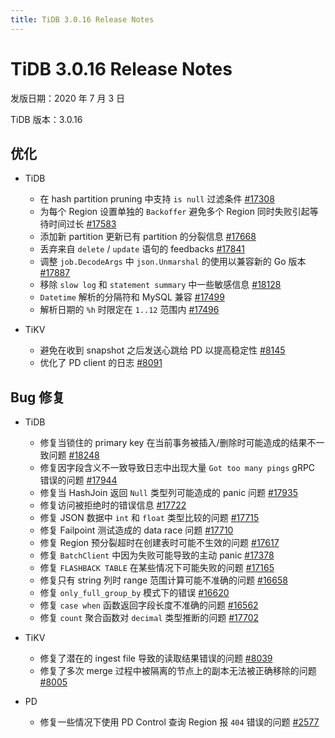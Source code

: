 ```yaml
---
title: TiDB 3.0.16 Release Notes
---
```


# TiDB 3.0.16 Release Notes

发版日期：2020 年 7 月 3 日

TiDB 版本：3.0.16

## 优化

+ TiDB

    - 在 hash partition pruning 中支持 `is null` 过滤条件 [#17308](https://github.com/pingcap/tidb/pull/17308)
    - 为每个 Region 设置单独的 `Backoffer` 避免多个 Region 同时失败引起等待时间过长 [#17583](https://github.com/pingcap/tidb/pull/17583)
    - 添加新 partition 更新已有 partition 的分裂信息 [#17668](https://github.com/pingcap/tidb/pull/17668)
    - 丢弃来自 `delete` / `update` 语句的 feedbacks [#17841](https://github.com/pingcap/tidb/pull/17841)
    - 调整 `job.DecodeArgs` 中 `json.Unmarshal` 的使用以兼容新的 Go 版本 [#17887](https://github.com/pingcap/tidb/pull/17887)
    - 移除 `slow log` 和 `statement summary` 中一些敏感信息 [#18128](https://github.com/pingcap/tidb/pull/18128)
    - `Datetime` 解析的分隔符和 MySQL 兼容 [#17499](https://github.com/pingcap/tidb/pull/17499)
    - 解析日期的 `%h` 时限定在 `1..12` 范围内 [#17496](https://github.com/pingcap/tidb/pull/17496)

+ TiKV

    - 避免在收到 snapshot 之后发送心跳给 PD 以提高稳定性 [#8145](https://github.com/tikv/tikv/pull/8145)
    - 优化了 PD client 的日志 [#8091](https://github.com/tikv/tikv/pull/8091)

## Bug 修复

+ TiDB

    - 修复当锁住的 primary key 在当前事务被插入/删除时可能造成的结果不一致问题 [#18248](https://github.com/pingcap/tidb/pull/18248)
    - 修复因字段含义不一致导致日志中出现大量 `Got too many pings` gRPC 错误的问题 [#17944](https://github.com/pingcap/tidb/pull/17944)
    - 修复当 HashJoin 返回 `Null` 类型列可能造成的 panic 问题 [#17935](https://github.com/pingcap/tidb/pull/17935)
    - 修复访问被拒绝时的错误信息 [#17722](https://github.com/pingcap/tidb/pull/17722)
    - 修复 JSON 数据中 `int` 和 `float` 类型比较的问题 [#17715](https://github.com/pingcap/tidb/pull/17715)
    - 修复 Failpoint 测试造成的 data race 问题 [#17710](https://github.com/pingcap/tidb/pull/17710)
    - 修复 Region 预分裂超时在创建表时可能不生效的问题 [#17617](https://github.com/pingcap/tidb/pull/17617)
    - 修复 `BatchClient` 中因为失败可能导致的主动 panic [#17378](https://github.com/pingcap/tidb/pull/17378)
    - 修复 `FLASHBACK TABLE` 在某些情况下可能失败的问题 [#17165](https://github.com/pingcap/tidb/pull/17165)
    - 修复只有 string 列时 range 范围计算可能不准确的问题 [#16658](https://github.com/pingcap/tidb/pull/16658)
    - 修复 `only_full_group_by` 模式下的错误 [#16620](https://github.com/pingcap/tidb/pull/16620)
    - 修复 `case when` 函数返回字段长度不准确的问题 [#16562](https://github.com/pingcap/tidb/pull/16562)
    - 修复 `count` 聚合函数对 `decimal` 类型推断的问题 [#17702](https://github.com/pingcap/tidb/pull/17702)

+ TiKV

    - 修复了潜在的 ingest file 导致的读取结果错误的问题 [#8039](https://github.com/tikv/tikv/pull/8039)
    - 修复了多次 merge 过程中被隔离的节点上的副本无法被正确移除的问题 [#8005](https://github.com/tikv/tikv/pull/8005)

+ PD

    - 修复一些情况下使用 PD Control 查询 Region 报 `404` 错误的问题 [#2577](https://github.com/pingcap/pd/pull/2577)

